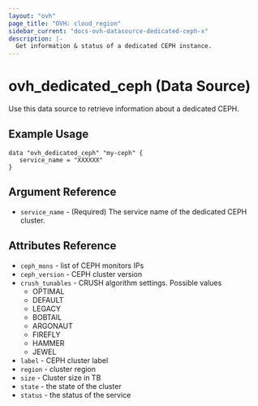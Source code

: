 ```yaml
---
layout: "ovh"
page_title: "OVH: cloud_region"
sidebar_current: "docs-ovh-datasource-dedicated-ceph-x"
description: |-
  Get information & status of a dedicated CEPH instance.
---
```


# ovh_dedicated_ceph (Data Source)

Use this data source to retrieve information about a dedicated CEPH. 

## Example Usage

```hcl
data "ovh_dedicated_ceph" "my-ceph" {
   service_name = "XXXXXX"
}
```

## Argument Reference


* `service_name` - (Required) The service name of the dedicated CEPH cluster.


## Attributes Reference

* `ceph_mons` - list of CEPH monitors IPs
* `ceph_version` - CEPH cluster version
* `crush_tunables` - CRUSH algorithm settings. Possible values
  * OPTIMAL
  * DEFAULT
  * LEGACY
  * BOBTAIL
  * ARGONAUT
  * FIREFLY
  * HAMMER
  * JEWEL
* `label` - CEPH cluster label
* `region` - cluster region
* `size` - Cluster size in TB
* `state` - the state of the cluster
* `status` - the status of the service
